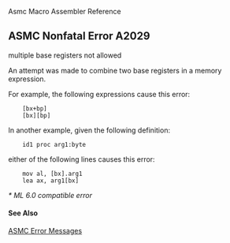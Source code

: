 Asmc Macro Assembler Reference

## ASMC Nonfatal Error A2029

multiple base registers not allowed

An attempt was made to combine two base registers in a memory expression.

For example, the following expressions cause this error:
```
    [bx+bp]
    [bx][bp]
```
In another example, given the following definition:
```
    id1 proc arg1:byte
```
either of the following lines causes this error:
```
    mov al, [bx].arg1
    lea ax, arg1[bx]
```
_* ML 6.0 compatible error_

#### See Also

[ASMC Error Messages](readme.md)